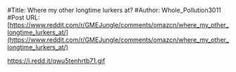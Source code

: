 #Title: Where my other longtime lurkers at?
#Author: Whole_Pollution3011
#Post URL: [https://www.reddit.com/r/GMEJungle/comments/omazcn/where_my_other_longtime_lurkers_at/](https://www.reddit.com/r/GMEJungle/comments/omazcn/where_my_other_longtime_lurkers_at/)


https://i.redd.it/qwu5tenhrtb71.gif
